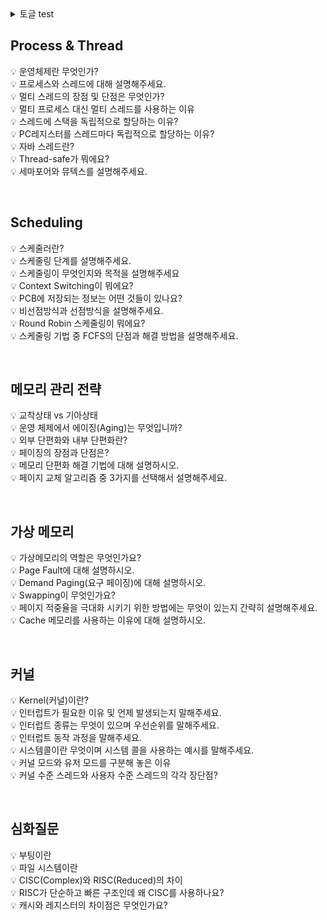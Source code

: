 <details>
<summary>토글 test</summary>
<div markdown="1">

꺄후

</div>
</details>


## Process & Thread  
💡 운영체제란 무엇인가?  
💡 프로세스와 스레드에 대해 설명해주세요.  
💡 멀티 스레드의 장점 및 단점은 무엇인가?  
💡 멀티 프로세스 대신 멀티 스레드를 사용하는 이유  
💡 스레드에 스택을 독립적으로 할당하는 이유?  
💡 PC레지스터를 스레드마다 독립적으로 할당하는 이유?  
💡 자바 스레드란?  
💡 Thread-safe가 뭐에요?   
💡 세마포어와 뮤텍스를 설명해주세요.  

</br>

## Scheduling  
💡 스케줄러란?   
💡 스케줄링 단계를 설명해주세요.  
💡 스케줄링이 무엇인지와 목적을 설명해주세요   
💡 Context Switching이 뭐에요?   
💡 PCB에 저장되는 정보는 어떤 것들이 있나요?  
💡 비선점방식과 선점방식을 설명해주세요.   
💡 Round Robin 스케줄링이 뭐에요?  
💡 스케줄링 기법 중 FCFS의 단점과 해결 방법을 설명해주세요.  

</br>

## 메모리 관리 전략  
💡 교착상태 vs 기아상태     
💡 운영 체제에서 에이징(Aging)는 무엇입니까?   
💡 외부 단편화와 내부 단편화란?   
💡 페이징의 장점과 단점은?   
💡 메모리 단편화 해결 기법에 대해 설명하시오.   
💡 페이지 교체 알고리즘 중 3가지를 선택해서 설명해주세요. 

</br>

## 가상 메모리  
💡 가상메모리의 역할은 무엇인가요?   
💡 Page Fault에 대해 설명하시오.  
💡 Demand Paging(요구 페이징)에 대해 설명하시오.   
💡 Swapping이 무엇인가요?    
💡 페이지 적중율을 극대화 시키기 위한 방법에는 무엇이 있는지 간략히 설명해주세요.  
💡 Cache 메모리를 사용하는 이유에 대해 설명하시오.  

</br>

## 커널  
💡 Kernel(커널)이란?    
💡 인터럽트가 필요한 이유 및 언제 발생되는지 말해주세요.  
💡 인터럽트 종류는 무엇이 있으며 우선순위를 말해주세요.   
💡 인터럽트 동작 과정을 말해주세요.  
💡 시스템콜이란 무엇이며 시스템 콜을 사용하는 예시를 말해주세요.   
💡 커널 모드와 유저 모드를 구분해 놓은 이유     
💡 커널 수준 스레드와 사용자 수준 스레드의 각각 장단점?  

</br>

## 심화질문  
💡 부팅이란  
💡 파일 시스템이란  
💡 CISC(Complex)와 RISC(Reduced)의 차이    
💡 RISC가 단순하고 빠른 구조인데 왜 CISC를 사용하나요?  
💡 캐시와 레지스터의 차이점은 무엇인가요?   
